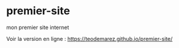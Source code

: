 # premier-site
mon premier site internet


Voir la version en ligne : https://teodemarez.github.io/premier-site/
